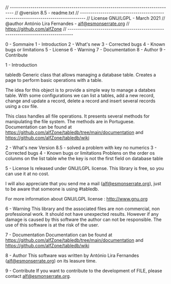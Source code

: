 // -------------------------------------------------------------------------------- // @version 8.5 - readme.txt // -------------------------------------------------------------------------------- // License GNU/LGPL - March 2021 // @author António Lira Fernandes - alf@esmonserrate.org // https://github.com/alfZone // --------------------------------------------------------------------------------

0 - Sommaire
1 - Introduction
2 - What's new
3 - Corrected bugs
4 - Known bugs or limitations
5 - License
6 - Warning
7 - Documentation
8 - Author
9 - Contribute


1 - Introduction

tabledb
Generic class that allows managing a database table. Creates a page to perform basic operations with a table.

The idea for this object is to provide a simple way to manage a databes table. With some configurations we can list a tables, add a new record, change and update a record, delete a record and insert several records using a csv file.

This class handles all file operations. It presents several methods for manipulating the file system. The methods are in Portuguese. Documentation can be found at https://github.com/alfZone/tabledb/tree/main/documentation and https://github.com/alfZone/tabledb/wiki

2 - What's new
  Version 8.5 - solved a problem with key no numerics
3 - Corrected bugs
4 - Known bugs or limitations
Problens on the order os colunms on the list table whe the key is not the first field on database table

5 - License
Is released under GNU/LGPL license. This library is free, so you can use it at no cost.

I will also appreciate that you send me a mail (alf@esmonserrate.org), just to be aware that someone is using #tabledb.

For more information about GNU/LGPL license : http://www.gnu.org

6 - Warning
This library and the associated files are non commercial, non professional work. It should not have unexpected results. However if any damage is caused by this software the author can not be responsible. The use of this software is at the risk of the user.

7 - Documentation
Documentation can be found at https://github.com/alfZone/tabledb/tree/main/documentation and https://github.com/alfZone/tabledb/wiki

8 - Author
This software was written by António Lira Fernandes (alf@esmonserrate.org) on its leasure time.

9 - Contribute
If you want to contribute to the development of FILE, please contact alf@esmonserrate.org.
